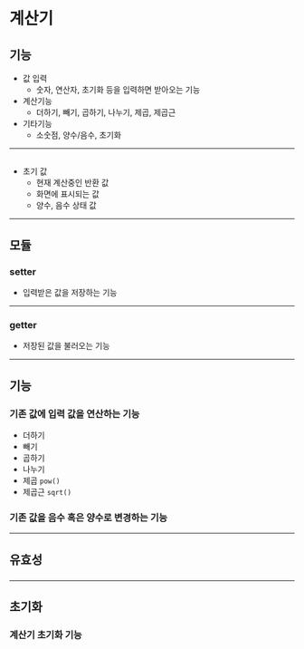 # 계산기

## 기능

-   값 입력
    -   숫자, 연산자, 초기화 등을 입력하면 받아오는 기능
-   계산기능
    -   더하기, 빼기, 곱하기, 나누기, 제곱, 제곱근
-   기타기능
    -   소숫점, 양수/음수, 초기화

---

##

-   초기 값
    -   현재 계산중인 반환 값
    -   화면에 표시되는 값
    -   양수, 음수 상태 값

---

## 모듈

### setter

-   입력받은 값을 저장하는 기능

---

### getter

-   저장된 값을 불러오는 기능

---

## 기능

### 기존 값에 입력 값을 연산하는 기능

-   더하기
-   빼기
-   곱하기
-   나누기
-   제곱 `pow()`
-   제곱근 `sqrt()`

### 기존 값을 음수 혹은 양수로 변경하는 기능

---

## 유효성

###

---

## 초기화

### 계산기 초기화 기능
